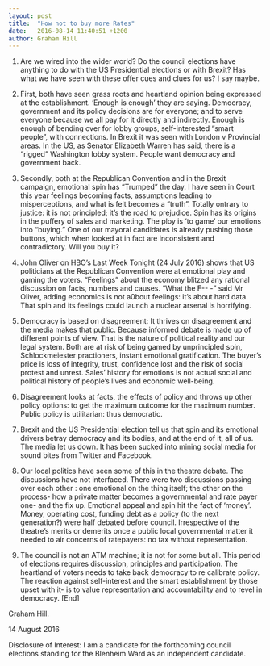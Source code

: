 ```yaml
---
layout: post
title:  "How not to buy more Rates"
date:   2016-08-14 11:40:51 +1200
author: Graham Hill
---
```

1. Are we wired into the wider world? Do the council elections have anything to do with the US Presidential elections or with Brexit? Has what we have seen with these offer cues and clues for us? I say maybe.

2. First, both have seen grass roots and heartland opinion being expressed at the establishment. ‘Enough is enough’ they are saying. Democracy, government and its policy decisions are for everyone; and to serve everyone because we all pay for it directly and indirectly. Enough is enough of bending over for lobby groups, self-interested “smart people”, with connections. In Brexit it was seen with London v Provincial areas. In the US, as Senator Elizabeth Warren has said, there is a “rigged” Washington lobby system. People want democracy and government back.

3. Secondly, both at the Republican Convention and in the Brexit campaign, emotional spin has “Trumped” the day. I have seen in Court this year feelings becoming facts, assumptions leading to misperceptions, and what is felt becomes a “truth”. Totally ontrary to justice: it is not principled; it’s the road to prejudice. Spin has its origins in the puffery of sales and marketing. The ploy is ‘to game’ our emotions into “buying.” One of our mayoral candidates is already pushing those buttons, which when looked at in fact are inconsistent and contradictory. Will you buy it?

4. John Oliver on HBO’s Last Week Tonight (24 July 2016) shows that US politicians at the Republican Convention were at emotional play and gaming the voters. “Feelings” about the economy blitzed any rational discussion on facts, numbers and causes. “What the F-- -” said Mr Oliver, adding economics is not a0bout feelings: it’s about hard data. That spin and its feelings could launch a nuclear arsenal is horrifying.

5. Democracy is based on disagreement: It thrives on disagreement and the media makes that public. Because informed debate is made up of different points of view. That is the nature of political reality and our legal system. Both are at risk of being gamed by unprincipled spin, Schlockmeiester practioners, instant emotional gratification. The buyer’s price is loss of integrity, trust, confidence lost and the risk of social protest and unrest. Sales’ history for emotions is not actual social and political history of people’s lives and economic well-being.

6. Disagreement looks at facts, the effects of policy and throws up other policy options: to get the maximum outcome for the maximum number. Public policy is utilitarian: thus democratic.

7. Brexit and the US Presidential election tell us that spin and its emotional drivers betray democracy and its bodies, and at the end of it, all of us. The media let us down. It has been sucked into mining social media for sound bites from Twitter and Facebook.

8. Our local politics have seen some of this in the theatre debate. The discussions have not interfaced. There were two discussions passing over each other : one emotional on the thing itself; the other on the process- how a private matter becomes a governmental and rate payer one- and the fix up. Emotional appeal and spin hit the fact of ‘money’. Money, operating cost, funding debt as a policy (to the next generation?) were half debated before council. Irrespective of the theatre’s merits or demerits once a public local governmental matter it needed to air concerns of ratepayers: no tax without representation.

9. The council is not an ATM machine; it is not for some but all. This period of elections requires discussion, principles and participation. The heartland of voters needs to take back democracy to re calibrate policy. The reaction against self-interest and the smart establishment by those upset with it- is to value representation and accountability and to revel in democracy. [End]

Graham Hill.

14 August 2016

Disclosure of Interest: I am a candidate for the forthcoming council elections standing for the Blenheim Ward as an independent candidate.
